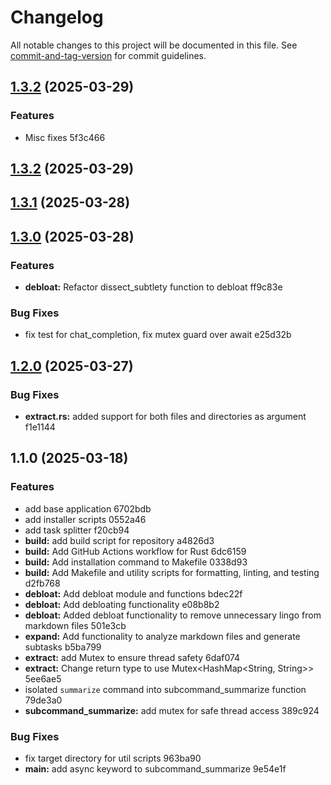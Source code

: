 # Changelog

All notable changes to this project will be documented in this file. See [commit-and-tag-version](https://github.com/absolute-version/commit-and-tag-version) for commit guidelines.

## [1.3.2](///compare/v1.3.1...v1.3.2) (2025-03-29)


### Features

* Misc fixes 5f3c466

## [1.3.2](///compare/v1.3.1...v1.3.2) (2025-03-29)

## [1.3.1](///compare/v1.3.0...v1.3.1) (2025-03-28)

## [1.3.0](///compare/v1.2.0...v1.3.0) (2025-03-28)


### Features

* **debloat:** Refactor dissect_subtlety function to debloat ff9c83e


### Bug Fixes

* fix test for chat_completion, fix mutex guard over await e25d32b

## [1.2.0](///compare/v1.1.0...v1.2.0) (2025-03-27)


### Bug Fixes

* **extract.rs:** added support for both files and directories as argument f1e1144

## 1.1.0 (2025-03-18)


### Features

* add base application 6702bdb
* add installer scripts 0552a46
* add task splitter f20cb94
* **build:** add build script for repository a4826d3
* **build:** Add GitHub Actions workflow for Rust 6dc6159
* **build:** Add installation command to Makefile 0338d93
* **build:** Add Makefile and utility scripts for formatting, linting, and testing d2fb768
* **debloat:** Add debloat module and functions bdec22f
* **debloat:** Add debloating functionality e08b8b2
* **debloat:** Added debloat functionality to remove unnecessary lingo from markdown files 501e3cb
* **expand:** Add functionality to analyze markdown files and generate subtasks b5ba799
* **extract:** add Mutex to ensure thread safety 6daf074
* **extract:** Change return type to use Mutex<HashMap<String, String>> 5ee6ae5
* isolated `summarize` command into subcommand_summarize function 79de3a0
* **subcommand_summarize:** add mutex for safe thread access 389c924


### Bug Fixes

* fix target directory for util scripts 963ba90
* **main:** add async keyword to subcommand_summarize 9e54e1f
